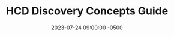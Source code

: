 ---
date: 2023-07-24 09:00:00 -0500
kicker: HCD Guide Series
title: "HCD Discovery Concepts Guide"
summary: "Explains the “why” behind conducting discovery research"
guide: hcd-discovery-concepts
image: hcd-discovery-concepts
layout: single
weight: 2
---